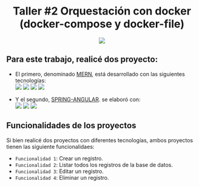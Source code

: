 <h1 align="center"> Taller #2 Orquestación con docker (docker-compose y docker-file) </h1>
<p align="center">
   <img src="https://d1.awsstatic.com/acs/characters/Logos/Docker-Logo_Horizontel_279x131.b8a5c41e56b77706656d61080f6a0217a3ba356d.png">
</p>

## Para este trabajo, realicé dos proyecto:

* El primero, denominado [MERN](./mern), está desarrollado con las siguientes tecnologías:
  <br />
<img src="https://img.shields.io/badge/MongoDB-4EA94B?style=for-the-badge&logo=mongodb&logoColor=white" /> <img src="https://img.shields.io/badge/Express%20js-000000?style=for-the-badge&logo=express&logoColor=white" /> <img src="https://img.shields.io/badge/React-20232A?style=for-the-badge&logo=react&logoColor=61DAFB" /> <img src="https://img.shields.io/badge/Node%20js-339933?style=for-the-badge&logo=nodedotjs&logoColor=white" />

* Y el segundo, [SPRING-ANGULAR](./spring-angular). se elaboró con:
  <br />
  <img src="https://img.shields.io/badge/Spring_Boot-F2F4F9?style=for-the-badge&logo=spring-boot" /> <img src="https://img.shields.io/badge/Angular-DD0031?style=for-the-badge&logo=angular&logoColor=white" /> <img src="https://img.shields.io/badge/MySQL-005C84?style=for-the-badge&logo=mysql&logoColor=white" /> 
  


## Funcionalidades de los proyectos

Si bien realicé dos proyectos con diferentes tecnologías, ambos proyectos tienen las siguiente funcionalidaes: 

- `Funcionalidad 1`: Crear un registro.
- `Funcionalidad 2`: Listar todos los registros de la base de datos.
- `Funcionalidad 3`: Editar un registro.
- `Funcionalidad 4`: Eliminar un registro.

